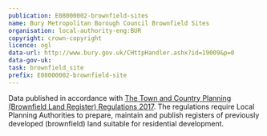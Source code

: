 ```yaml
---
publication: E08000002-brownfield-sites
name: Bury Metropolitan Borough Council Brownfield Sites
organisation: local-authority-eng:BUR
copyright: crown-copyright
licence: ogl
data-url: http://www.bury.gov.uk/CHttpHandler.ashx?id=19009&p=0
data-gov-uk: 
task: brownfield_site
prefix: E08000002-brownfield-site
---
```


Data published in accordance with [The Town and Country Planning (Brownfield Land Register) Regulations 2017](http://www.legislation.gov.uk/uksi/2017/403/contents/made).
The regulations require Local Planning Authorities to prepare, maintain and publish registers of previously developed (brownfield) land suitable for residential development.

